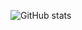 ![GitHub stats](https://github-readme-stats.vercel.app/api?username=Laidback101&show_icons=true&theme=merko)



